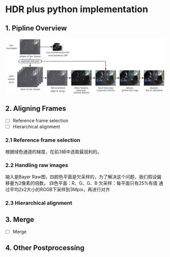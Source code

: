# HDR plus python implementation
## 1. Pipline Overview
<img src="misc/Pipeline.png" style="zoom:70%;" />

## 2. Aligning Frames
- [ ] Reference frame selection
- [ ] Hierarchical alignment
### 2.1 Reference frame selection
根据绿色通道的梯度，在前3帧中选取最锐利的。
### 2.2 Handling raw images
输入是Bayer Raw图，四颜色平面是欠采样的，为了解决这个问题，我们假设偏移量为2像素的倍数。
四色平面：R、G、G、B
欠采样：每平面只有25%有值
通过平均2x2大小的RGGB下采样到3Mpix，再进行对齐
### 2.3 Hierarchical alignment

## 3. Merge
- [ ] Merge
## 4. Other Postprocessing